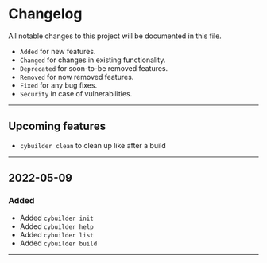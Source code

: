 # Changelog
All notable changes to this project will be documented in this file.
 - `Added` for new features.
 - `Changed` for changes in existing functionality.
 - `Deprecated` for soon-to-be removed features.
 - `Removed` for now removed features.
 - `Fixed` for any bug fixes.
 - `Security` in case of vulnerabilities.
<hr>
 

## Upcoming features
 - `cybuilder clean` to clean up like after a build
<hr>


## 2022-05-09
### Added
- Added `cybuilder init` 
- Added `cybuilder help` 
- Added `cybuilder list` 
- Added `cybuilder build` 
<hr>